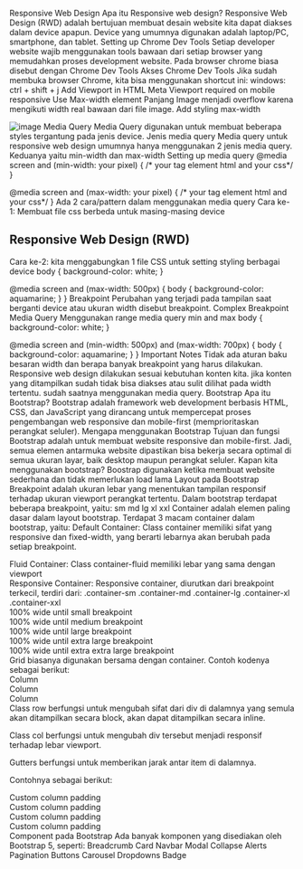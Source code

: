 Responsive Web Design
Apa itu Responsive web design?
Responsive Web Design (RWD) adalah bertujuan membuat desain website kita dapat diakses dalam device apapun.
Device yang umumnya digunakan adalah laptop/PC, smartphone, dan tablet.
Setting up Chrome Dev Tools
Setiap developer website wajib menggunakan tools bawaan dari setiap browser yang memudahkan proses development website.
Pada browser chrome biasa disebut dengan Chrome Dev Tools
Akses Chrome Dev Tools
Jika sudah membuka browser Chrome, kita bisa menggunakan shortcut ini:
windows: ctrl + shift + j
Add Viewport in HTML
Meta Viewport required on mobile responsive
<meta name="viewport" content="width=device-width, initial-scale=1.0">
Use Max-width element
Panjang Image menjadi overflow karena mengikuti width real bawaan dari file image.
Add styling max-width
<!DOCTYPE html>
<html lang="en">
<head>
  <meta charset="UTF-8">
  <meta name="viewport" content="width=device-width, initial-scale=1.0">
  <title>Responsive Web Design</title>
</head>
<body>
  <img style="max-width: 100%;" src="images/nature.jpg" alt="image">
</body>
</html>
Media Query
Media Query digunakan untuk membuat beberapa styles tergantung pada jenis device.
Jenis media query
Media query untuk responsive web design umumnya hanya menggunakan 2 jenis media query.
Keduanya yaitu min-width dan max-width
Setting up media query
@media screen and (min-width: your pixel) {
  /* your tag element html and your css*/
}

@media screen and (max-width: your pixel) {
  /* your tag element html and your css*/
}
Ada 2 cara/pattern dalam menggunakan media query
Cara ke-1: Membuat file css berbeda untuk masing-masing device
<!DOCTYPE html>
<html lang="en">
<head>
  <meta charset="UTF-8">
  <meta name="viewport" content="width=device-width, initial-scale=1.0">
  <title>Responsive Web Design</title>

  <link rel="stylesheet" href="styles/main.css">

  <link rel="stylesheet" media="screen and (max-width: 500px)" href="styles/main.mobile.css">
</head>
<body>
  <h2>Responsive Web Design (RWD)</h2>
</body>
</html>
Cara ke-2: kita menggabungkan 1 file CSS untuk setting styling berbagai device
body {
  background-color: white;
}

@media screen and (max-width: 500px) {
  body {
    background-color: aquamarine;
  }
}
Breakpoint
Perubahan yang terjadi pada tampilan saat berganti device atau ukuran width disebut breakpoint.
Complex Breakpoint Media Query
Menggunakan range media query min and max
body {
  background-color: white;
}

@media screen and (min-width: 500px) and (max-width: 700px) {
  body {
    background-color: aquamarine;
  }
}
Important Notes
Tidak ada aturan baku besaran width dan berapa banyak breakpoint yang harus dilakukan.
Responsive web design dilakukan sesuai kebutuhan konten kita. jika konten yang ditampilkan sudah tidak bisa diakses atau sulit dilihat pada width tertentu. sudah saatnya menggunakan media query.
Bootstrap
Apa itu Bootstrap?
Bootstrap adalah framework web development berbasis HTML, CSS, dan JavaScript yang dirancang untuk mempercepat proses pengembangan web responsive dan mobile-first (memprioritaskan perangkat seluler).
Mengapa menggunakan Bootstrap
Tujuan dan fungsi Bootstrap adalah untuk membuat website responsive dan mobile-first. Jadi, semua elemen antarmuka website dipastikan bisa bekerja secara optimal di semua ukuran layar, baik desktop maupun perangkat seluler.
Kapan kita menggunakan bootstrap?
Boostrap digunakan ketika membuat website sederhana dan tidak memerlukan load lama
Layout pada Bootstrap
Breakpoint adalah ukuran lebar yang menentukan tampilan responsif terhadap ukuran viewport perangkat tertentu.
Dalam bootstrap terdapat beberapa breakpoint, yaitu:
sm
md
lg
xl
xxl
Container adalah elemen paling dasar dalam layout bootstrap.
Terdapat 3 macam container dalam bootstrap, yaitu:
Default Container: Class container memiliki sifat yang responsive dan fixed-width, yang berarti lebarnya akan berubah pada setiap breakpoint.
<div class="container">
  <!-- Content here -->
</div>
Fluid Container: Class container-fluid memiliki lebar yang sama dengan viewport
<div class="container-fluid">

  <!-- Content here -->
</div>
Responsive Container: Responsive container, diurutkan dari breakpoint terkecil, terdiri dari:
.container-sm
.container-md
.container-lg
.container-xl
.container-xxl
<div class="container-sm">100% wide until small breakpoint</div>
<div class="container-md">100% wide until medium breakpoint</div>
<div class="container-lg">100% wide until large breakpoint</div>
<div class="container-xl">100% wide until extra large breakpoint</div>
<div class="container-xxl">100% wide until extra extra large breakpoint</div>
Grid biasanya digunakan bersama dengan container.
Contoh kodenya sebagai berikut:
<div class="container">
  <div class="row">
    <div class="col">
      Column
    </div>
    <div class="col">
      Column
    </div>
    <div class="col">
      Column
    </div>
  </div>
</div>
Class row berfungsi untuk mengubah sifat dari div di dalamnya yang semula akan ditampilkan secara block, akan dapat ditampilkan secara inline.

Class col berfungsi untuk mengubah div tersebut menjadi responsif terhadap lebar viewport.

Gutters berfungsi untuk memberikan jarak antar item di dalamnya.

Contohnya sebagai berikut:

<div class="container">
  <div class="row g-2">
    <div class="col-6">
      <div class="p-3 border bg-light">Custom column padding</div>
    </div>
    <div class="col-6">
      <div class="p-3 border bg-light">Custom column padding</div>
    </div>
    <div class="col-6">
      <div class="p-3 border bg-light">Custom column padding</div>
    </div>
    <div class="col-6">
      <div class="p-3 border bg-light">Custom column padding</div>
    </div>
  </div>
</div>
Component pada Bootstrap
Ada banyak komponen yang disediakan oleh Bootstrap 5, seperti:
Breadcrumb
Card
Navbar
Modal
Collapse
Alerts
Pagination
Buttons
Carousel
Dropdowns
Badge